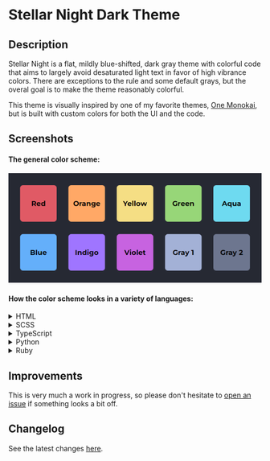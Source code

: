 # Stellar Night Dark Theme

## Description

Stellar Night is a flat, mildly blue-shifted, dark gray theme with colorful code that aims to largely avoid desaturated light text in favor of high vibrance colors. There are exceptions to the rule and some default grays, but the overal goal is to make the theme reasonably colorful.

This theme is visually inspired by one of my favorite themes, [One Monokai](https://marketplace.visualstudio.com/items?itemName=azemoh.one-monokai), but is built with custom colors for both the UI and the code.

## Screenshots

#### The general color scheme:

![Color Scheme](./screenshots/color-scheme.png)

#### How the color scheme looks in a variety of languages:

<details>
  <summary>HTML</summary>

  ![HTML Screenshot](./screenshots/example-html.png)
</details>

<details>
  <summary>SCSS</summary>

  ![HTML Screenshot](./screenshots/example-scss.png)
</details>

<details>
  <summary>TypeScript</summary>

  ![HTML Screenshot](./screenshots/example-typescript.png)
</details>

<details>
  <summary>Python</summary>

  ![HTML Screenshot](./screenshots/example-python.png)
</details>

<details>
  <summary>Ruby</summary>

  ![HTML Screenshot](./screenshots/example-ruby.png)
</details>

## Improvements

This is very much a work in progress, so please don't hesitate to [open an issue](https://github.com/fcangelo/vscode-stellar-night/issues) if something looks a bit off.

## Changelog

See the latest changes [here](./CHANGELOG.md).
